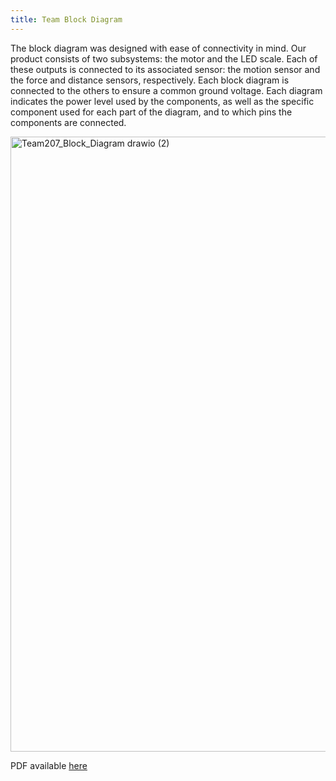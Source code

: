 ```yaml
---
title: Team Block Diagram
---
```


The block diagram was designed with ease of connectivity in mind. Our product consists of two subsystems: the motor and the LED scale. Each of these outputs is connected to its associated sensor: the motion sensor and the force and distance sensors, respectively. Each block diagram is connected to the others to ensure a common ground voltage. Each diagram indicates the power level used by the components, as well as the specific component used for each part of the diagram, and to which pins the components are connected. 


<img width="3301" height="984" alt="Team207_Block_Diagram drawio (2)" src="https://github.com/user-attachments/assets/ae73ee74-d4cb-416d-bb85-8361d68b65ec" />


PDF available [here](https://github.com/user-attachments/files/23279441/Team207_Block_Diagram.drawio.1.pdf)

